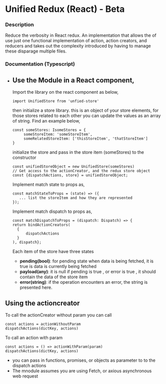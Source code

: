 # Unified Redux (React) - Beta

### Description

Reduce the verbosity in React redux. An implementation that allows the of use just one functional implementation of action, action creators, and reducers and takes out the complexity introduced by having to manage these disparage multiple files.

### Documentation (Typescript) 

- Use the Module in a React component, 
   -
   Import the library on the react component as below, 
   
   ```
   import UnifiedStore from 'unfied-store'
   ```
   then initialize a store library. this is an object of your store elements, for those  stores related to each other you can update the values as an array of string. Find an example below, 
   
   ```
   const someStores: IsomeStores = { 
   		someStoreItem: 'someStoreItem',
        someRelatedStoreItem: ['thisStoreItem', 'thatStoreItem']   
   }
   ```
   
  initialize the store and pass in the store item (someStores) to the constructor
  ```
  const unifiedStoreObject = new UnifiedStore(someStores)
  // Get access to the actionCreator, and the redux store object  
  const {dispatchActions, store} = unifiedStoreObject;
  ```
  Implement match state to props as,
  ```
  const matchStateToProps = (state) => ({
     ... list the storeItem and how they are represented     
  });
  ```
   Implement match dispatch to props as,
  ```
  const matchDispatchToProps = (dispatch: Dispatch) => {
  return bindActionCreators(
    {
    	dispatchActions 
    }
  ), dispatch};
  ```
  Each item of the store have three states 
  
  - __pending(bool)__: for pending state when data is being fetched, it is true is data is currently being fetched 
  - __payload(any)__: it is null if pending is true , or error is true , it should contain the data of the store item
  - __error(string)__: if the operation encounters an error, the string is presented here.

Using the actioncreator
-

To call the actionCreator without param you can call 
```
const actions = actionWithoutParam
dispatchActions(dictKey, actions)
```
To call an action with param 

```
const actions = () => actionWithParam(param)
dispatchActions(dictKey, actions)
```

- you can pass in functions, promises, or  objects as parameter to to the dispatch actions 
- The mnodule assumes you are using Fetch, or axious asynchronous web request 
 
 
 
   
